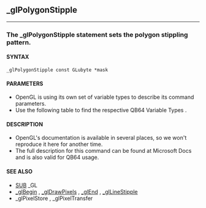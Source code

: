 ## _glPolygonStipple
---

### The _glPolygonStipple statement sets the polygon stippling pattern.

#### SYNTAX

`_glPolygonStipple const GLubyte *mask`

#### PARAMETERS
* OpenGL is using its own set of variable types to describe its command parameters.
* Use the following table to find the respective QB64 Variable Types .


#### DESCRIPTION
* OpenGL's documentation is available in several places, so we won't reproduce it here for another time.
* The full description for this command can be found at Microsoft Docs and is also valid for QB64 usage.


#### SEE ALSO
* [SUB](./SUB.md) _GL
* [_glBegin](./_glBegin.md) , [_glDrawPixels](./_glDrawPixels.md) , [_glEnd](./_glEnd.md) , [_glLineStipple](./_glLineStipple.md)
* _glPixelStore , _glPixelTransfer
